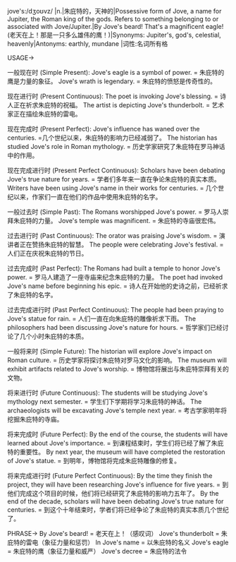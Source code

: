 jove's:/dʒoʊvz/
|n.|朱庇特的，天神的|Possessive form of Jove, a name for Jupiter, the Roman king of the gods.  Refers to something belonging to or associated with Jove/Jupiter.|By Jove's beard! That's a magnificent eagle!  (老天在上！那是一只多么雄伟的鹰！)|Synonyms: Jupiter's, god's, celestial, heavenly|Antonyms: earthly, mundane
|词性:名词所有格


USAGE->

一般现在时 (Simple Present):
Jove's eagle is a symbol of power. = 朱庇特的鹰是力量的象征。
Jove's wrath is legendary. = 朱庇特的愤怒是传奇性的。

现在进行时 (Present Continuous):
The poet is invoking Jove's blessing. = 诗人正在祈求朱庇特的祝福。
The artist is depicting Jove's thunderbolt. = 艺术家正在描绘朱庇特的雷电。

现在完成时 (Present Perfect):
Jove's influence has waned over the centuries. =几个世纪以来，朱庇特的影响力已经减弱了。
The historian has studied Jove's role in Roman mythology. = 历史学家研究了朱庇特在罗马神话中的作用。

现在完成进行时 (Present Perfect Continuous):
Scholars have been debating Jove's true nature for years. = 学者们多年来一直在争论朱庇特的真实本质。
Writers have been using Jove's name in their works for centuries. =  几个世纪以来，作家们一直在他们的作品中使用朱庇特的名字。

一般过去时 (Simple Past):
The Romans worshipped Jove's power. = 罗马人崇拜朱庇特的力量。
Jove's temple was magnificent. = 朱庇特的寺庙很宏伟。

过去进行时 (Past Continuous):
The orator was praising Jove's wisdom. = 演讲者正在赞扬朱庇特的智慧。
The people were celebrating Jove's festival. = 人们正在庆祝朱庇特的节日。

过去完成时 (Past Perfect):
The Romans had built a temple to honor Jove's power. = 罗马人建造了一座寺庙来纪念朱庇特的力量。
The poet had invoked Jove's name before beginning his epic. = 诗人在开始他的史诗之前，已经祈求了朱庇特的名字。

过去完成进行时 (Past Perfect Continuous):
The people had been praying to Jove's statue for rain. = 人们一直在向朱庇特的雕像祈求下雨。
The philosophers had been discussing Jove's nature for hours. = 哲学家们已经讨论了几个小时朱庇特的本质。

一般将来时 (Simple Future):
The historian will explore Jove's impact on Roman culture. = 历史学家将探讨朱庇特对罗马文化的影响。
The museum will exhibit artifacts related to Jove's worship. = 博物馆将展出与朱庇特崇拜有关的文物。

将来进行时 (Future Continuous):
The students will be studying Jove's mythology next semester. = 学生们下学期将学习朱庇特的神话。
The archaeologists will be excavating Jove's temple next year. = 考古学家明年将挖掘朱庇特的寺庙。

将来完成时 (Future Perfect):
By the end of the course, the students will have learned about Jove's importance. = 到课程结束时，学生们将已经了解了朱庇特的重要性。
By next year, the museum will have completed the restoration of Jove's statue. = 到明年，博物馆将完成朱庇特雕像的修复。

将来完成进行时 (Future Perfect Continuous):
By the time they finish the project, they will have been researching Jove's influence for five years. = 到他们完成这个项目的时候，他们将已经研究了朱庇特的影响力五年了。
By the end of the decade, scholars will have been debating Jove's true nature for centuries. = 到这个十年结束时，学者们将已经争论了朱庇特的真实本质几个世纪了。

PHRASE->
By Jove's beard! = 老天在上！（感叹词）
Jove's thunderbolt = 朱庇特的雷电（象征力量和惩罚）
In Jove's name = 以朱庇特的名义
Jove's eagle = 朱庇特的鹰（象征力量和威严）
Jove's decree = 朱庇特的法令
